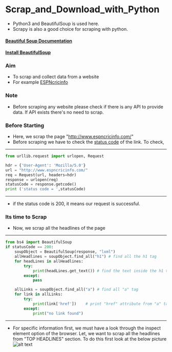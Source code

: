 # Scrap_and_Download_with_Python
* Python3 and BeautifulSoup is used here. 
* Scrapy is also a good choice for scraping with python.

#### [Beautiful Soup Documentation](https://www.crummy.com/software/BeautifulSoup/bs4/doc/#)
#### [Install BeautifulSoup](https://www.crummy.com/software/BeautifulSoup/bs4/doc/#installing-beautiful-soup)

### Aim
* To scrap and collect data from a website
* For example [ESPNcricinfo](http://www.espncricinfo.com/) 

### Note 
* Before scraping any website please check if there is any API to provide data. If API exists there's no need to scrap.

### Before Starting
* Here, we scrap the page "http://www.espncricinfo.com/"
* Before scraping we have to check the [status code](https://www.w3.org/Protocols/rfc2616/rfc2616-sec10.html) of the link. To check,

***
```python
from urllib.request import urlopen, Request

hdr = {'User-Agent': 'Mozilla/5.0'}
url = "http://www.espncricinfo.com/"
req = Request(url, headers=hdr)
response = urlopen(req)
statusCode = response.getcode()
print ('status code = ',statusCode)
```
***

* if the status code is 200, it means our request is successful.

### Its time to Scrap
* Now, we scrap all the headlines of the page

***
```python
from bs4 import BeautifulSoup
if statusCode == 200:
    soupObject = BeautifulSoup(response, "lxml")
    allHeadlines = soupObject.find_all("h1") # find all the h1 tag
    for headLines in allHeadlines:
        try:
            print(headLines.get_text()) # find the text inside the h1 tag
        except:
            pass

    allLinks = soupObject.find_all("a") # find all "a" tag
    for link in allLinks:
        try:
            print(link['href'])    # print "href" attribute from "a" tag
        except:
            print("no link found")

```
***

* For specific information first, we must have a look through the inspect element option of the browser. Let, we want to scrap all the headlines from "TOP HEADLINES" section. To do this first look at the below picture 
![alt text][logo]

[logo]: https://github.com/Shayokh144/Scrap_and_Download_with_Python/blob/master/TopHeadlinesEdited.png 

